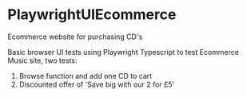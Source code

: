 # PlaywrightUIEcommerce
Ecommerce website for purchasing CD's

Basic browser UI tests using Playwright Typescript to test Ecommerce Music site, two tests:

1) Browse function and add one CD to cart
2) Discounted offer of 'Save big with our 2 for £5'
